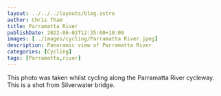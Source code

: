 ```yaml
---
layout: ../../../layouts/blog.astro
author: Chris Tham
title: Parramatta River
publishDate: 2022-06-02T12:35:00+10:00
images: [../images/cycling/Parramatta River.jpeg]
description: Panoramic view of Parramatta River
categories: [Cycling]
tags: [Parramatta,river]
---
```


This photo was taken whilst cycling along the Parramatta River cycleway. This
is a shot from Silverwater bridge.
